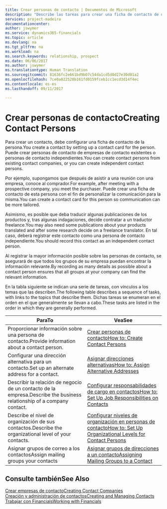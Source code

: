 ```yaml
---
title: Crear personas de contacto | Documentos de Microsoft
description: "Describe las tareas para crear una ficha de contacto de una persona, por ejemplo, un cliente potencial o proveedor, lo que ayuda a definir la relación y adaptar la comunicación."
services: project-madeira
documentationcenter: 
author: jswymer
ms.service: dynamics365-financials
ms.topic: article
ms.devlang: na
ms.tgt_pltfrm: na
ms.workload: na
ms.search.keywords: relationship, prospect
ms.date: 06/06/2017
ms.author: jswymer
ms.translationtype: Human Translation
ms.sourcegitcommit: 81636fc2e661bd9b07c54da1cd5d0d27e30d01a2
ms.openlocfilehash: 7ce0a022520b161fd0159fceb1cc1ecd3d14f4ec
ms.contentlocale: es-es
ms.lasthandoff: 09/11/2017

---
```

# <a name="creating-contact-persons"></a><span data-ttu-id="228b0-103">Crear personas de contacto</span><span class="sxs-lookup"><span data-stu-id="228b0-103">Creating Contact Persons</span></span>
<span data-ttu-id="228b0-104">Para crear un contacto, debe configurar una ficha de contacto de la persona.</span><span class="sxs-lookup"><span data-stu-id="228b0-104">You create a contact by setting up a contact card for the person.</span></span> <span data-ttu-id="228b0-105">Puede crear personas de contacto de empresas de contacto existentes o personas de contacto independientes.</span><span class="sxs-lookup"><span data-stu-id="228b0-105">You can create contact persons from existing contact companies, or you can create independent contact persons.</span></span>

<span data-ttu-id="228b0-106">Por ejemplo, supongamos que después de asistir a una reunión con una empresa, conoce al comprador.</span><span class="sxs-lookup"><span data-stu-id="228b0-106">For example, after meeting with a prospective company, you meet the purchaser.</span></span> <span data-ttu-id="228b0-107">Puede crear una ficha de contacto de esta persona con el fin de personalizar la comunicación para la misma.</span><span class="sxs-lookup"><span data-stu-id="228b0-107">You can create a contact card for this person so communication can be more tailored.</span></span>

<span data-ttu-id="228b0-108">Asimismo, es posible que deba traducir algunas publicaciones de los productos y, tras algunas indagaciones, decide contratar a un traductor freelance.</span><span class="sxs-lookup"><span data-stu-id="228b0-108">You may also need some publications about your products translated and after some research decide on a freelance translator.</span></span> <span data-ttu-id="228b0-109">En tal caso, deberá registrar este contacto como una persona de contacto independiente.</span><span class="sxs-lookup"><span data-stu-id="228b0-109">You should record this contact as an independent contact person.</span></span>

<span data-ttu-id="228b0-110">Al registrar la mayor información posible sobre las personas de contacto, se asegurará de que todos los grupos de su empresa puedan encontrar la información relevante.</span><span class="sxs-lookup"><span data-stu-id="228b0-110">By recording as many details as possible about a contact person ensures that all groups at your company can find the relevant information.</span></span>

<span data-ttu-id="228b0-111">En la tabla siguiente se indican una serie de tareas, con vínculos a los temas que las describen.</span><span class="sxs-lookup"><span data-stu-id="228b0-111">The following table describes a sequence of tasks, with links to the topics that describe them.</span></span> <span data-ttu-id="228b0-112">Dichas tareas se enumeran en el orden en el que generalmente se llevan a cabo.</span><span class="sxs-lookup"><span data-stu-id="228b0-112">These tasks are listed in the order in which they are generally performed.</span></span>

| <span data-ttu-id="228b0-113">Para</span><span class="sxs-lookup"><span data-stu-id="228b0-113">To</span></span> | <span data-ttu-id="228b0-114">Vea</span><span class="sxs-lookup"><span data-stu-id="228b0-114">See</span></span> |
| --- | --- |
| <span data-ttu-id="228b0-115">Proporcionar información sobre una persona de contacto.</span><span class="sxs-lookup"><span data-stu-id="228b0-115">Provide information about a contact person.</span></span> |[<span data-ttu-id="228b0-116">Crear personas de contacto</span><span class="sxs-lookup"><span data-stu-id="228b0-116">How to: Create Contact Persons</span></span>](marketing-how-create-contact-persons.md) |
| <span data-ttu-id="228b0-117">Configurar una dirección alternativa para un contacto.</span><span class="sxs-lookup"><span data-stu-id="228b0-117">Set up an alternate address for a contact.</span></span> |[<span data-ttu-id="228b0-118">Asignar direcciones alternativas</span><span class="sxs-lookup"><span data-stu-id="228b0-118">How to: Assign Alternative Addresses</span></span>](marketing-how-assign-alternate-address.md) |
| <span data-ttu-id="228b0-119">Describir la relación de negocio de un contacto de la empresa.</span><span class="sxs-lookup"><span data-stu-id="228b0-119">Describe the business relationship of a company contact.</span></span> |[<span data-ttu-id="228b0-120">Configurar responsabilidades de cargo en contactos</span><span class="sxs-lookup"><span data-stu-id="228b0-120">How to: Set Up Job Responsibilities on Contacts</span></span>](marketing-job-responsibilities.md) |
| <span data-ttu-id="228b0-121">Describe el nivel de organización de sus contactos.</span><span class="sxs-lookup"><span data-stu-id="228b0-121">Describe the organizational level of your contacts.</span></span> |[<span data-ttu-id="228b0-122">Configurar niveles de organización en personas de contacto</span><span class="sxs-lookup"><span data-stu-id="228b0-122">How to: Set Up Organizational Levels for Contact Persons</span></span>](marketing-organizational-levels.md) |
| <span data-ttu-id="228b0-123">Asignar grupos de correo a los contactos</span><span class="sxs-lookup"><span data-stu-id="228b0-123">Assign mailing groups your contacts</span></span> |[<span data-ttu-id="228b0-124">Asignar grupos de direcciones a un contacto</span><span class="sxs-lookup"><span data-stu-id="228b0-124">Assigning Mailing Groups to a Contact</span></span>](marketing-mailing-groups.md) |

## <a name="see-also"></a><span data-ttu-id="228b0-125">Consulte también</span><span class="sxs-lookup"><span data-stu-id="228b0-125">See Also</span></span>
[<span data-ttu-id="228b0-126">Crear empresas de contacto</span><span class="sxs-lookup"><span data-stu-id="228b0-126">Creating Contact Companies</span></span>](marketing-create-contact-companies.md)  
[<span data-ttu-id="228b0-127">Creación y administración de contactos</span><span class="sxs-lookup"><span data-stu-id="228b0-127">Creating and Managing Contacts</span></span>](marketing-create-contact-persons.md)  
[<span data-ttu-id="228b0-128">Trabajar con Financials</span><span class="sxs-lookup"><span data-stu-id="228b0-128">Working with Financials</span></span>](ui-work-product.md)

